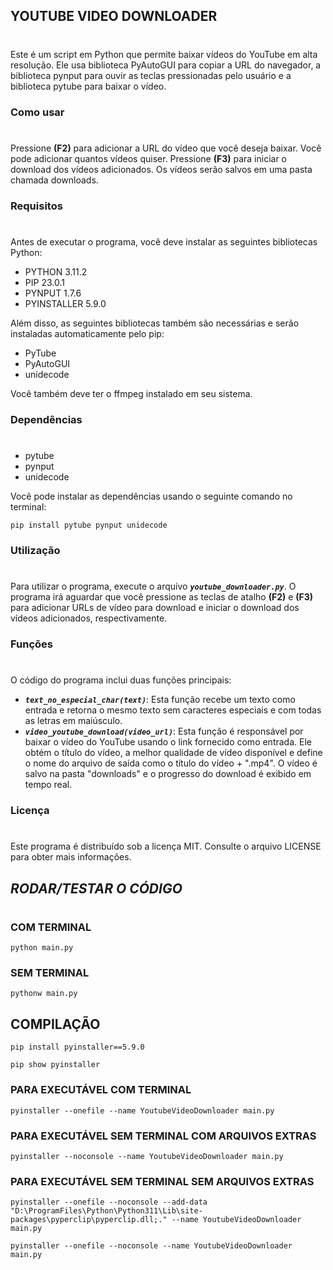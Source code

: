 ## **YOUTUBE VIDEO DOWNLOADER**
#
Este é um script em Python que permite baixar vídeos do YouTube em alta resolução. Ele usa biblioteca PyAutoGUI para copiar a URL do navegador, a biblioteca pynput para ouvir as teclas pressionadas pelo usuário e a biblioteca pytube para baixar o vídeo.

### **Como usar**
#
Pressione **(F2)** para adicionar a URL do vídeo que você deseja baixar. Você pode adicionar quantos vídeos quiser.
Pressione **(F3)** para iniciar o download dos vídeos adicionados. Os vídeos serão salvos em uma pasta chamada downloads.

### **Requisitos**
#
Antes de executar o programa, você deve instalar as seguintes bibliotecas Python:

* PYTHON 3.11.2
* PIP 23.0.1
* PYNPUT 1.7.6
* PYINSTALLER 5.9.0

Além disso, as seguintes bibliotecas também são necessárias e serão instaladas automaticamente pelo pip:

* PyTube
* PyAutoGUI
* unidecode

Você também deve ter o ffmpeg instalado em seu sistema.

### **Dependências**
#
* pytube
* pynput
* unidecode

Você pode instalar as dependências usando o seguinte comando no terminal:

~~~shell
pip install pytube pynput unidecode
~~~

### **Utilização**
#
Para utilizar o programa, execute o arquivo ***`youtube_downloader.py`***. O programa irá aguardar que você pressione as teclas de atalho **(F2)** e **(F3)** para adicionar URLs de vídeo para download e iniciar o download dos vídeos adicionados, respectivamente.

### **Funções**
#
O código do programa inclui duas funções principais:

* ***`text_no_especial_char(text)`***: Esta função recebe um texto como entrada e retorna o mesmo texto sem caracteres especiais e com todas as letras em maiúsculo.
* ***`video_youtube_download(video_url)`***: Esta função é responsável por baixar o vídeo do YouTube usando o link fornecido como entrada. Ele obtém o título do vídeo, a melhor qualidade de vídeo disponível e define o nome do arquivo de saída como o título do vídeo + ".mp4". O vídeo é salvo na pasta "downloads" e o progresso do download é exibido em tempo real.


### **Licença**
#
Este programa é distribuído sob a licença MIT. Consulte o arquivo LICENSE para obter mais informações.

## ***RODAR/TESTAR O CÓDIGO***
#

### COM TERMINAL
~~~shell
python main.py
~~~
### SEM TERMINAL
~~~shell
pythonw main.py
~~~

## **COMPILAÇÃO**

~~~shell
pip install pyinstaller==5.9.0
~~~
~~~shell
pip show pyinstaller
~~~

### PARA EXECUTÁVEL COM TERMINAL
~~~shell
pyinstaller --onefile --name YoutubeVideoDownloader main.py
~~~

### PARA EXECUTÁVEL SEM TERMINAL COM ARQUIVOS EXTRAS
~~~shell
pyinstaller --noconsole --name YoutubeVideoDownloader main.py
~~~

### PARA EXECUTÁVEL SEM TERMINAL SEM ARQUIVOS EXTRAS
~~~shell
pyinstaller --onefile --noconsole --add-data "D:\ProgramFiles\Python\Python311\Lib\site-packages\pyperclip\pyperclip.dll;." --name YoutubeVideoDownloader main.py
~~~
~~~shell
pyinstaller --onefile --noconsole --name YoutubeVideoDownloader main.py
~~~

